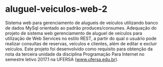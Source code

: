 # aluguel-veiculos-web-2
Sistema web para gerenciamento de alugueis de veículos utilizando banco de dados MySql orientado ao padrão produces/consumes.
Adequação do projeto de sistema web gerenciamento de aluguel de veículos para utilização de Web Services no estilo REST, a partir do qual o usuário pode realizar consultas de reservas, veículos e clientes, além de editar e excluir veículos.
Este projeto foi desenvolvido como requisito para obtenção da nota da terceira unidade da disciplina Programação Para Internet no semestre letivo 2017.1 na UFERSA (www.ufersa.edu.br).
